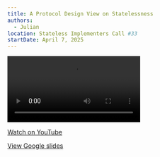 ```yaml
---
title: A Protocol Design View on Statelessness
authors:
  - Julian
location: Stateless Implementers Call #33
startDate: April 7, 2025
---
```


<video src="https://youtu.be/EwsUDLSj_1w?si=NvSxVB7_HGZOUakj&t=681"></video>

[Watch on YouTube](https://youtu.be/EwsUDLSj_1w?si=NvSxVB7_HGZOUakj&t=681)

[View Google slides](https://docs.google.com/presentation/d/1dC68cxy6vfnqEjDcBlUb7EycM0_l5wqJL5RYjnIVo3U/edit?usp=sharing)
